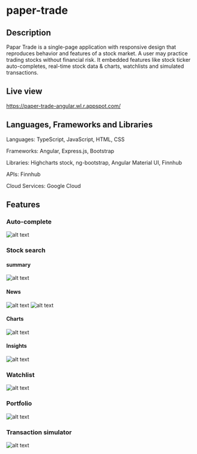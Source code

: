 # paper-trade

## Description
Papar Trade is a single-page application with responsive design that reproduces behavior and features of a stock market. A user may practice trading stocks without financial risk. It embedded features like stock ticker auto-completes, real-time stock data & charts, watchlists and simulated transactions.

## Live view
https://paper-trade-angular.wl.r.appspot.com/

## Languages, Frameworks and Libraries
Languages: TypeScript, JavaScript, HTML, CSS

Frameworks: Angular, Express.js, Bootstrap

Libraries: Highcharts stock, ng-bootstrap, Angular Material UI, Finnhub

APIs: Finnhub

Cloud Services: Google Cloud

## Features
### Auto-complete
![alt text](https://github.com/kaiwangx/paper-trade/blob/master/img/auto-complete.png)

### Stock search
#### summary
![alt text](https://github.com/kaiwangx/paper-trade/blob/master/img/stock-search-summary.png)
#### News
![alt text](https://github.com/kaiwangx/paper-trade/blob/master/img/stock-search-news.png)
![alt text](https://github.com/kaiwangx/paper-trade/blob/master/img/stock-search-news-detail.png)
#### Charts
![alt text](https://github.com/kaiwangx/paper-trade/blob/master/img/stock-search-charts.png)
#### Insights
![alt text](https://github.com/kaiwangx/paper-trade/blob/master/img/stock-search-insignts.png)


### Watchlist
![alt text](https://github.com/kaiwangx/paper-trade/blob/master/img/watchlist.png)

### Portfolio
![alt text](https://github.com/kaiwangx/paper-trade/blob/master/img/portfolio.png)

### Transaction simulator
![alt text](https://github.com/kaiwangx/paper-trade/blob/master/img/transaction-simulator-buy.png)
